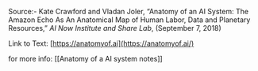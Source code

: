 Source:-   Kate Crawford and Vladan Joler, “Anatomy of an AI System: The Amazon Echo As An Anatomical Map of Human Labor, Data and Planetary Resources,” _AI Now Institute and Share Lab_, (September 7, 2018) 

Link to Text: [https://anatomyof.ai](https://anatomyof.ai/)

for more info: [[Anatomy of a AI system notes]]
